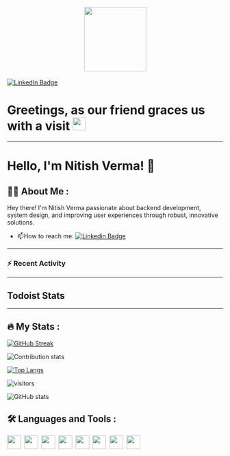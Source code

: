 <div id="header" align="center">
  <img src="https://media.giphy.com/media/jzHFPlw89eTqU/giphy.gif" width="145px" height="150px"/>
</div>
<br>

<div id="badges">
  <a href="https://www.linkedin.com/in/nitver20/">
    <img src="https://img.shields.io/badge/LinkedIn-blue?style=for-the-badge&logo=linkedin&logoColor=white" alt="LinkedIn Badge"/>
  </a>
</div>

<!-- <img src="https://komarev.com/ghpvc/?username=Nitish236&style=flat-square&color=blue" alt="views"/> -->

<h1>
  Greetings, as our friend graces us with a visit
  <img src="https://media.giphy.com/media/hvRJCLFzcasrR4ia7z/giphy.gif" width="30px"/>
</h1>

---

# Hello, I'm Nitish Verma! 👋

## :man_technologist: About Me :

Hey there! I'm Nitish Verma passionate about backend development, system design, and improving user experiences through robust, innovative solutions.

- :mailbox:How to reach me: [![Linkedin Badge](https://img.shields.io/badge/LinkedIn-blue?style=for-the-badge&logo=linkedin&logoColor=white)](https://www.linkedin.com/in/nitver20/)

---

### :zap: Recent Activity

<!--START_SECTION:activity-->
<!--END_SECTION:activity-->

---

## Todoist Stats

<!-- TODO-IST:START -->
<!-- TODO-IST:END -->

---

## :fire: My Stats :

[![GitHub Streak](https://streak-stats.demolab.com?user=Nitish236&theme=gruvbox)](https://git.io/streak-stats)

![Contribution stats](https://github-contributor-stats.vercel.app/api?username=Nitish236)

[![Top Langs](https://github-readme-stats.vercel.app/api/top-langs/?username=Nitish236&layout=compact&theme=vision-friendly-dark&langs_count=8)](https://github.com/Nitish236/github-readme-stats)

![visitors](https://visitor-badge.glitch.me/badge?page_id=page_id&left_color=green&right_color=red)

![GitHub stats](https://github-readme-stats.vercel.app/api?username=Nitish236&show_icons=true&theme=radical)

## :hammer_and_wrench: Languages and Tools :

<div>
<img height="32" width="32" src="https://cdn.jsdelivr.net/npm/simple-icons@v10/icons/javascript" />&nbsp;
<img height="32" width="32" src="https://cdn.jsdelivr.net/npm/simple-icons@v10/icons/[nodedotjs].svg" />&nbsp;
<img height="32" width="32" src="https://cdn.jsdelivr.net/npm/simple-icons@v10/icons/[express].svg" />&nbsp;
<img height="32" width="32" src="https://cdn.jsdelivr.net/npm/simple-icons@v10/icons/[mongodb].svg" />&nbsp;
<img height="32" width="32" src="https://cdn.jsdelivr.net/npm/simple-icons@v10/icons/[postgresql].svg" />&nbsp;
<img height="32" width="32" src="https://cdn.jsdelivr.net/npm/simple-icons@v10/icons/socketdotio].svg" />&nbsp;
<img height="32" width="32" src="https://cdn.jsdelivr.net/npm/simple-icons@v10/icons/[nextdotjs].svg" />&nbsp;
<img height="32" width="32" src="https://cdn.jsdelivr.net/npm/simple-icons@v10/icons/docker/#2496ED" />&nbsp;
</div>
